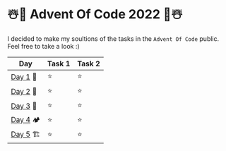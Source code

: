 # ☃️🎄 Advent Of Code 2022 🎄☃️

I decided to make my soultions of the tasks in the `Advent Of Code` public.
Feel free to take a look :)

|       Day         | Task 1  | Task 2  | 
| ---------------   | ------- | ------- |
| [Day 1](./day1) 🦌 |    ⭐    |    ⭐   |
| [Day 2](./day2) 🧝 |    ⭐    |    ⭐   |
| [Day 3](./day3) 🎒 |    ⭐    |    ⭐   |
| [Day 4](./day4) 🏕️ |    ⭐    |    ⭐   |
| [Day 5](./day5) 🏗️ |    ⭐    |    ⭐   |

